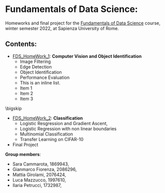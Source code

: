 # Fundamentals of Data Science:

Homeworks and final project for the [Fundamentals of Data Science](https://sites.google.com/di.uniroma1.it/fds-2022-2023) course, winter semester 2022,
at Sapienza University of Rome.

## Contents:

- [FDS_HomeWork_1](https://nbviewer.org/github/LM1997610/Fundamentals_DS/blob/main/FDS_Assignment_1.ipynb): **Computer Vision and Object Identification**
  - Image Filtering
  - Edge Detection
  - Object Identification
  - Performance Evaluation
  - This is an inline list.
  * Item 1
  * Item 2
  * Item 3

\bigskip

- [FDS_HomeWork_2](https://nbviewer.org/github/LM1997610/Fundamentals_DS/blob/main/FDS_Assignment_2.ipynb): **Classification**
  - Logistic Resgression and Gradient Ascent,
  - Logistic Regression with non linear boundaries
  -  Multinomial Classification
  -  Transfer Learning on CIFAR-10
- Final Project

**Group members**:

- Sara Cammarota, 1869943,
- Gianmarco Fiorenza, 2086296, 
- Mattia Girolami, 2076424, 
- Luca Mazzucco, 1997610, 
- Ilaria Petrucci, 1732987, 
